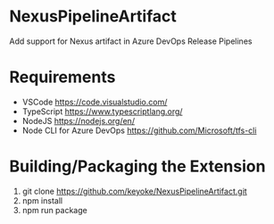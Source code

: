 # NexusPipelineArtifact
Add support for Nexus artifact in Azure DevOps Release Pipelines

# Requirements
- VSCode https://code.visualstudio.com/
- TypeScript https://www.typescriptlang.org/
- NodeJS https://nodejs.org/en/
- Node CLI for Azure DevOps https://github.com/Microsoft/tfs-cli

# Building/Packaging the Extension
 1. git clone https://github.com/keyoke/NexusPipelineArtifact.git
 2. npm install
 3. npm run package

